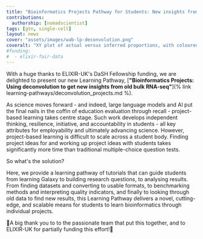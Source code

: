 ```yaml
---
title: "Bioinformatics Projects Pathway for Students: New insights from public data!"
contributions:
  authorship: [nomadscientist]
tags: [gtn, single-cell]
layout: news
cover: "assets/images/wab-lp-deconvolution.png"
coveralt: "XY plot of actual versus inferred proportions, with coloured dots representing clusters and largely falling in a 1-1 slope"
#funding:
#  - elixir-fair-data
---
```


With a huge thanks to ELIXIR-UK's DaSH Fellowship funding, we are delighted to present our new Learning Pathway, [**"Bioinformatics Projects: Using deconvolution to get new insights from old bulk RNA-seq"**](% link learning-pathways/deconvolution_projects.md %).

As science moves forward - and indeed, large language models and AI put the final nails in the coffin of education evaluation through recall - project-based learning takes centre stage. Such work develops independent thinking, resilience, initiative, and accountability in students - all key attributes for employability and ultimately advancing science. However, project-based learning is difficult to scale across a student body. Finding project ideas for and working up project ideas with students takes significantly more time than traditional multiple-choice question tests.

So what's the solution?

Here, we provide a learning pathway of tutorials that can guide students from learning Galaxy to building research questions, to analysing results. From finding datasets and converting to usable formats, to benchmarking methods and interpreting quality indicators, and finally to looking through old data to find new results, this Learning Pathway delivers a novel, cutting-edge, and scalable means for students to learn bioinformatics through individual projects.

🎉A big thank you to to the passionate team that put this together, and to ELIXIR-UK for partially funding this effort!🎉
